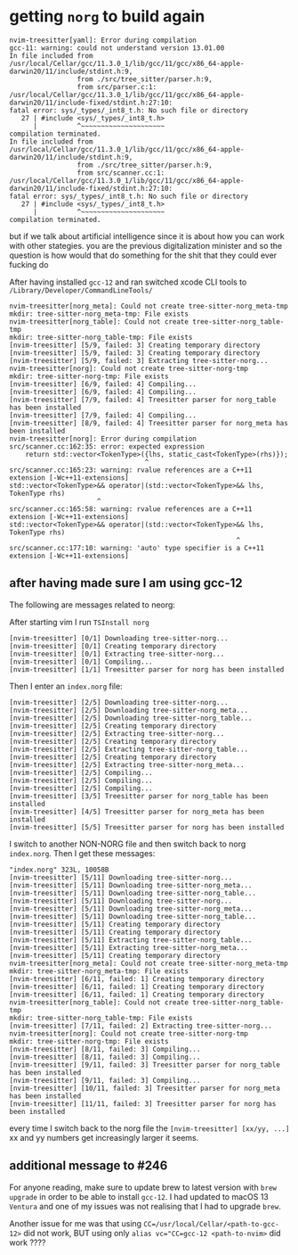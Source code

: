 # getting `norg` to build again

```vim
nvim-treesitter[yaml]: Error during compilation
gcc-11: warning: could not understand version 13.01.00
In file included from /usr/local/Cellar/gcc/11.3.0_1/lib/gcc/11/gcc/x86_64-apple-darwin20/11/include/stdint.h:9,
                 from ./src/tree_sitter/parser.h:9,
                 from src/parser.c:1:
/usr/local/Cellar/gcc/11.3.0_1/lib/gcc/11/gcc/x86_64-apple-darwin20/11/include-fixed/stdint.h:27:10:
fatal error: sys/_types/_int8_t.h: No such file or directory
   27 | #include <sys/_types/_int8_t.h>
      |          ^~~~~~~~~~~~~~~~~~~~~~
compilation terminated.
In file included from /usr/local/Cellar/gcc/11.3.0_1/lib/gcc/11/gcc/x86_64-apple-darwin20/11/include/stdint.h:9,
                 from ./src/tree_sitter/parser.h:9,
                 from src/scanner.cc:1:
/usr/local/Cellar/gcc/11.3.0_1/lib/gcc/11/gcc/x86_64-apple-darwin20/11/include-fixed/stdint.h:27:10:
fatal error: sys/_types/_int8_t.h: No such file or directory
   27 | #include <sys/_types/_int8_t.h>
      |          ^~~~~~~~~~~~~~~~~~~~~~
compilation terminated.
```

but if we talk about artificial intelligence since it is about how you can work
with other stategies. you are the previous digitalization minister and so the
question is how would that do something for the shit that they could ever
fucking do

After having installed `gcc-12` and ran switched xcode CLI tools to `/Library/Developer/CommandLineTools/`

```vim
nvim-treesitter[norg_meta]: Could not create tree-sitter-norg_meta-tmp
mkdir: tree-sitter-norg_meta-tmp: File exists
nvim-treesitter[norg_table]: Could not create tree-sitter-norg_table-tmp
mkdir: tree-sitter-norg_table-tmp: File exists
[nvim-treesitter] [5/9, failed: 3] Creating temporary directory
[nvim-treesitter] [5/9, failed: 3] Creating temporary directory
[nvim-treesitter] [5/9, failed: 3] Extracting tree-sitter-norg...
nvim-treesitter[norg]: Could not create tree-sitter-norg-tmp
mkdir: tree-sitter-norg-tmp: File exists
[nvim-treesitter] [6/9, failed: 4] Compiling...
[nvim-treesitter] [6/9, failed: 4] Compiling...
[nvim-treesitter] [7/9, failed: 4] Treesitter parser for norg_table has been installed
[nvim-treesitter] [7/9, failed: 4] Compiling...
[nvim-treesitter] [8/9, failed: 4] Treesitter parser for norg_meta has been installed
nvim-treesitter[norg]: Error during compilation
src/scanner.cc:162:35: error: expected expression
    return std::vector<TokenType>({lhs, static_cast<TokenType>(rhs)});
                                  ^
src/scanner.cc:165:23: warning: rvalue references are a C++11 extension [-Wc++11-extensions]
std::vector<TokenType>&& operator|(std::vector<TokenType>&& lhs, TokenType rhs)
                      ^
src/scanner.cc:165:58: warning: rvalue references are a C++11 extension [-Wc++11-extensions]
std::vector<TokenType>&& operator|(std::vector<TokenType>&& lhs, TokenType rhs)
                                                         ^
src/scanner.cc:177:10: warning: 'auto' type specifier is a C++11 extension [-Wc++11-extensions]

```

## after having made sure I am using gcc-12

The following are messages related to neorg:

After starting vim I run `TSInstall norg`

```vim
[nvim-treesitter] [0/1] Downloading tree-sitter-norg...
[nvim-treesitter] [0/1] Creating temporary directory
[nvim-treesitter] [0/1] Extracting tree-sitter-norg...
[nvim-treesitter] [0/1] Compiling...
[nvim-treesitter] [1/1] Treesitter parser for norg has been installed
```

Then I enter an `index.norg` file:

```vim
[nvim-treesitter] [2/5] Downloading tree-sitter-norg...
[nvim-treesitter] [2/5] Downloading tree-sitter-norg_meta...
[nvim-treesitter] [2/5] Downloading tree-sitter-norg_table...
[nvim-treesitter] [2/5] Creating temporary directory
[nvim-treesitter] [2/5] Extracting tree-sitter-norg...
[nvim-treesitter] [2/5] Creating temporary directory
[nvim-treesitter] [2/5] Extracting tree-sitter-norg_table...
[nvim-treesitter] [2/5] Creating temporary directory
[nvim-treesitter] [2/5] Extracting tree-sitter-norg_meta...
[nvim-treesitter] [2/5] Compiling...
[nvim-treesitter] [2/5] Compiling...
[nvim-treesitter] [2/5] Compiling...
[nvim-treesitter] [3/5] Treesitter parser for norg_table has been installed
[nvim-treesitter] [4/5] Treesitter parser for norg_meta has been installed
[nvim-treesitter] [5/5] Treesitter parser for norg has been installed

```

I switch to another NON-NORG file and then switch back to norg `index.norg`.
Then I get these messages:

```vim
"index.norg" 323L, 10058B
[nvim-treesitter] [5/11] Downloading tree-sitter-norg...
[nvim-treesitter] [5/11] Downloading tree-sitter-norg_meta...
[nvim-treesitter] [5/11] Downloading tree-sitter-norg_table...
[nvim-treesitter] [5/11] Downloading tree-sitter-norg...
[nvim-treesitter] [5/11] Downloading tree-sitter-norg_meta...
[nvim-treesitter] [5/11] Downloading tree-sitter-norg_table...
[nvim-treesitter] [5/11] Creating temporary directory
[nvim-treesitter] [5/11] Creating temporary directory
[nvim-treesitter] [5/11] Extracting tree-sitter-norg_table...
[nvim-treesitter] [5/11] Extracting tree-sitter-norg_meta...
[nvim-treesitter] [5/11] Creating temporary directory
nvim-treesitter[norg_meta]: Could not create tree-sitter-norg_meta-tmp
mkdir: tree-sitter-norg_meta-tmp: File exists
[nvim-treesitter] [6/11, failed: 1] Creating temporary directory
[nvim-treesitter] [6/11, failed: 1] Creating temporary directory
[nvim-treesitter] [6/11, failed: 1] Creating temporary directory
nvim-treesitter[norg_table]: Could not create tree-sitter-norg_table-tmp
mkdir: tree-sitter-norg_table-tmp: File exists
[nvim-treesitter] [7/11, failed: 2] Extracting tree-sitter-norg...
nvim-treesitter[norg]: Could not create tree-sitter-norg-tmp
mkdir: tree-sitter-norg-tmp: File exists
[nvim-treesitter] [8/11, failed: 3] Compiling...
[nvim-treesitter] [8/11, failed: 3] Compiling...
[nvim-treesitter] [9/11, failed: 3] Treesitter parser for norg_table has been installed
[nvim-treesitter] [9/11, failed: 3] Compiling...
[nvim-treesitter] [10/11, failed: 3] Treesitter parser for norg_meta has been installed
[nvim-treesitter] [11/11, failed: 3] Treesitter parser for norg has been installed
```

every time I switch back to the norg file the `[nvim-treesitter] [xx/yy, ...]`
xx and yy numbers get increasingly larger it seems.

## additional message to #246

For anyone reading, make sure to update brew to latest version with `brew
upgrade` in order to be able to install `gcc-12`. I had updated to macOS 13
`Ventura` and one of my issues was not realising that I had to upgrade `brew`.

Another issue for me was that using `CC=/usr/local/Cellar/<path-to-gcc-12>` did
not work, BUT using only `alias vc="CC=gcc-12 <path-to-nvim>` did work ????
